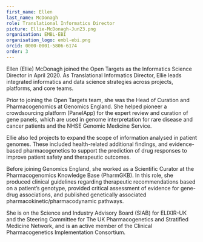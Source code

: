 ```yaml
---
first_name: Ellen
last_name: McDonagh
role: Translational Informatics Director
picture: Ellie-McDonagh-Jun23.png
organisation: EMBL-EBI
organisation_logo: embl-ebi.png
orcid: 0000-0001-5806-6174
order: 3
---
```


Ellen (Ellie) McDonagh joined the Open Targets as the Informatics Science Director in April 2020. As Translational Informatics Director, Ellie leads integrated informatics and data science strategies across projects, platforms, and core teams.
 

Prior to joining the Open Targets team, she was the Head of Curation and Pharmacogenomics at Genomics England. She helped pioneer a crowdsourcing platform (PanelApp) for the expert review and curation of gene panels, which are used in genome interpretation for rare disease and cancer patients and the NHSE Genomic Medicine Service.

Ellie also led projects to expand the scope of information analysed in patient genomes. These included health-related additional findings, and evidence-based pharmacogenetics to support the prediction of drug responses to improve patient safety and therapeutic outcomes. 

Before joining Genomics England, she worked as a Scientific Curator at the Pharmacogenomics Knowledge Base (PharmGKB). In this role, she produced clinical guidelines regarding therapeutic recommendations based on a patient’s genotype, provided critical assessment of evidence for gene-drug associations, and published genetically associated pharmacokinetic/pharmacodynamic pathways. 

She is on the Science and Industry Advisory Board (SIAB) for ELIXIR-UK and the Steering Committee for The UK Pharmacogenetics and Stratified Medicine Network, and is an active member of the Clinical Pharmacogenetics Implementation Consortium.
